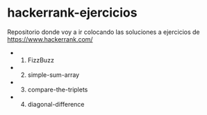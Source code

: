 # hackerrank-ejercicios
Repositorio donde voy a ir colocando las soluciones a ejercicios de https://www.hackerrank.com/

* 1) FizzBuzz
* 2) simple-sum-array
* 3) compare-the-triplets
* 4) diagonal-difference 
